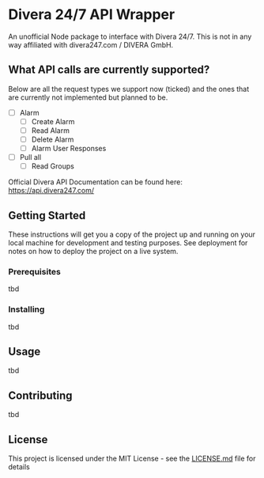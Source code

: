 # Divera 24/7 API Wrapper

An unofficial Node package to interface with Divera 24/7. This is not in any way affiliated with divera247.com / DIVERA
GmbH.

## What API calls are currently supported?

Below are all the request types we support now (ticked) and the ones that are currently not implemented but planned to
be.

- [ ] Alarm
  - [ ] Create Alarm
  - [ ] Read Alarm
  - [ ] Delete Alarm
  - [ ] Alarm User Responses
- [ ] Pull all
  - [ ] Read Groups

Official Divera API Documentation can be found here: https://api.divera247.com/

## Getting Started

These instructions will get you a copy of the project up and running on your local machine for development and testing
purposes. See deployment for notes on how to deploy the project on a live system.

### Prerequisites

tbd

### Installing

tbd

## Usage

tbd

## Contributing

tbd

## License

This project is licensed under the MIT License - see the [LICENSE.md](LICENSE.md) file for details
